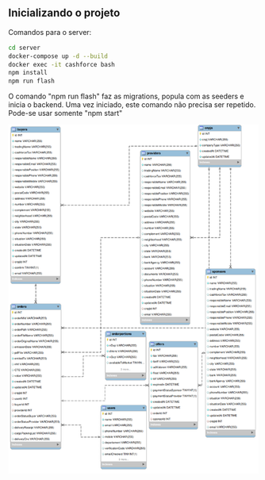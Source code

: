 ## Inicializando o projeto

 Comandos para o server:

```bash
cd server
docker-compose up -d --build
docker exec -it cashforce bash
npm install
npm run flash
```
O comando "npm run flash" faz as migrations, popula com as seeders e inicia o backend.
Uma vez iniciado, este comando não precisa ser repetido. Pode-se usar somente "npm start"

![Diagrama Entidade-Relacionamento](./img/er_diagram_cashforce.png)